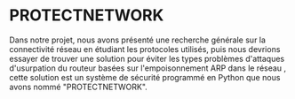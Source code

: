 # PROTECTNETWORK
Dans notre projet, nous avons présenté une recherche générale sur la connectivité réseau en étudiant les protocoles utilisés, puis nous devrions essayer de trouver une solution pour éviter les types problèmes d'attaques d'usurpation du routeur basées sur l'empoisonnement ARP dans le réseau , cette solution est un système de sécurité programmé en Python que nous avons nommé "PROTECTNETWORK".
